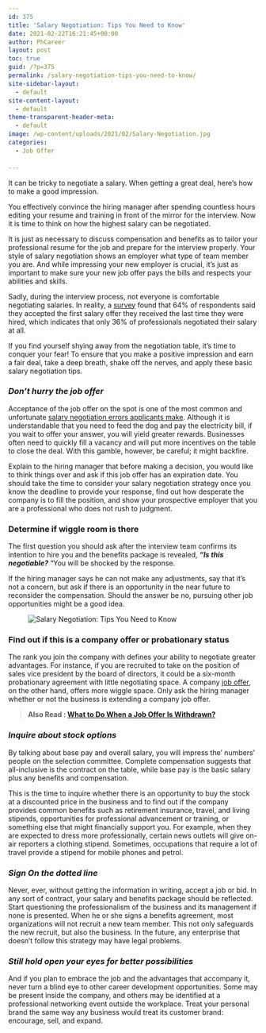 ```yaml
---
id: 375
title: 'Salary Negotiation: Tips You Need to Know'
date: 2021-02-22T16:21:45+00:00
author: PhCareer
layout: post
toc: true
guid: /?p=375
permalink: /salary-negotiation-tips-you-need-to-know/
site-sidebar-layout:
  - default
site-content-layout:
  - default
theme-transparent-header-meta:
  - default
image: /wp-content/uploads/2021/02/Salary-Negotiation.jpg
categories:
  - Job Offer

---
```

It can be tricky to negotiate a salary. When getting a great deal, here&#8217;s how to make a good impression.

You effectively convince the hiring manager after spending countless hours editing your resume and training in front of the mirror for the interview. Now it is time to think on how the highest salary can be negotiated.

It is just as necessary to discuss compensation and benefits as to tailor your professional resume for the job and prepare for the interview properly. Your style of salary negotiation shows an employer what type of team member you are. And while impressing your new employer is crucial, it&#8217;s just as important to make sure your new job offer pays the bills and respects your abilities and skills.

Sadly, during the interview process, not everyone is comfortable negotiating salaries. In reality, a [survey](https://www.ziprecruiter.com/blog/ziprecruiter-2018-annual-job-seeker-survey/) found that 64% of respondents said they accepted the first salary offer they received the last time they were hired, which indicates that only 36% of professionals negotiated their salary at all.

If you find yourself shying away from the negotiation table, it&#8217;s time to conquer your fear! To ensure that you make a positive impression and earn a fair deal, take a deep breath, shake off the nerves, and apply these basic salary negotiation tips.

### **_Don&#8217;t hurry the job offer_**

Acceptance of the job offer on the spot is one of the most common and unfortunate [salary negotiation errors applicants make](/most-common-salary-negotiation-mistakes-to-avoid/). Although it is understandable that you need to feed the dog and pay the electricity bill, if you wait to offer your answer, you will yield greater rewards. Businesses often need to quickly fill a vacancy and will put more incentives on the table to close the deal. With this gamble, however, be careful; it might backfire.

Explain to the hiring manager that before making a decision, you would like to think things over and ask if this job offer has an expiration date. You should take the time to consider your salary negotiation strategy once you know the deadline to provide your response, find out how desperate the company is to fill the position, and show your prospective employer that you are a professional who does not rush to judgment.

### **Determine if wiggle room is there**

The first question you should ask after the interview team confirms its intention to hire you and the benefits package is revealed, **_&#8220;Is this negotiable?_** &#8220;You will be shocked by the response.

If the hiring manager says he can not make any adjustments, say that it&#8217;s not a concern, but ask if there is an opportunity in the near future to reconsider the compensation. Should the answer be no, pursuing other job opportunities might be a good idea.

<figure class="wp-block-image size-large">

<img loading="lazy" width="768" height="360" src="/wp-content/uploads/2021/02/tips-to-negotiate-the-salary.jpg" alt="Salary Negotiation: Tips You Need to Know" class="wp-image-376" srcset="/wp-content/uploads/2021/02/tips-to-negotiate-the-salary.jpg 768w, /wp-content/uploads/2021/02/tips-to-negotiate-the-salary-300x141.jpg 300w" sizes="(max-width: 768px) 100vw, 768px" /> </figure> 

### **Find out if this is a company offer or probationary status**

The rank you join the company with defines your ability to negotiate greater advantages. For instance, if you are recruited to take on the position of sales vice president by the board of directors, it could be a six-month probationary agreement with little negotiating space. A company [job offer](/category/job-offer/), on the other hand, offers more wiggle space. Only ask the hiring manager whether or not the business is extending a company job offer.

<blockquote class="wp-block-quote">
  <p>
    <strong>Also Read : <a href="/what-to-do-when-a-job-offer-is-withdrawn/">What to Do When a Job Offer Is Withdrawn?</a> </strong>
  </p>
</blockquote>

### **_Inquire about stock options_**

By talking about base pay and overall salary, you will impress the&#8217; numbers&#8217; people on the selection committee. Complete compensation suggests that all-inclusive is the contract on the table, while base pay is the basic salary plus any benefits and compensation.

This is the time to inquire whether there is an opportunity to buy the stock at a discounted price in the business and to find out if the company provides common benefits such as retirement insurance, travel, and living stipends, opportunities for professional advancement or training, or something else that might financially support you. For example, when they are expected to dress more professionally, certain news outlets will give on-air reporters a clothing stipend. Sometimes, occupations that require a lot of travel provide a stipend for mobile phones and petrol.

### **_Sign On the dotted line_**

Never, ever, without getting the information in writing, accept a job or bid. In any sort of contract, your salary and benefits package should be reflected. Start questioning the professionalism of the business and its management if none is presented. When he or she signs a benefits agreement, most organizations will not recruit a new team member. This not only safeguards the new recruit, but also the business. In the future, any enterprise that doesn&#8217;t follow this strategy may have legal problems.

### **_Still hold open your eyes for better possibilities_**

And if you plan to embrace the job and the advantages that accompany it, never turn a blind eye to other career development opportunities. Some may be present inside the company, and others may be identified at a professional networking event outside the workplace. Treat your personal brand the same way any business would treat its customer brand: encourage, sell, and expand.
